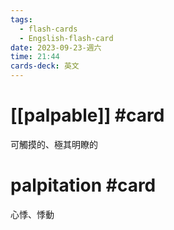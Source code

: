 ```yaml
---
tags:
  - flash-cards
  - Engslish-flash-card
date: 2023-09-23-週六
time: 21:44
cards-deck: 英文
---
```


# [[palpable]] #card 
可觸摸的、極其明瞭的

# palpitation #card 
心悸、悸動
